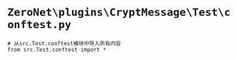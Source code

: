 # `ZeroNet\plugins\CryptMessage\Test\conftest.py`

```
# 从src.Test.conftest模块中导入所有内容
from src.Test.conftest import *
```